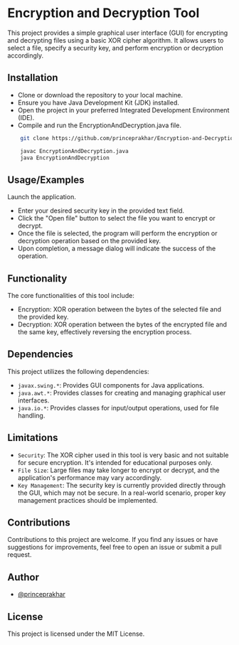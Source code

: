 
# Encryption and Decryption Tool

This project provides a simple graphical user interface (GUI) for encrypting and decrypting files using a basic XOR cipher algorithm. It allows users to select a file, specify a security key, and perform encryption or decryption accordingly.

## Installation

- Clone or download the repository to your local machine.
- Ensure you have Java Development Kit (JDK) installed.
- Open the project in your preferred Integrated Development Environment (IDE).
- Compile and run the EncryptionAndDecryption.java file.

```bash
    git clone https://github.com/princeprakhar/Encryption-and-Decryption-project.git

```
```bash
    javac EncryptionAndDecryption.java
    java EncryptionAndDecryption

```

## Usage/Examples
Launch the application.
- Enter your desired security key in the provided text field.
- Click the "Open file" button to select the file you want to encrypt or decrypt.
- Once the file is selected, the program will perform the encryption or decryption operation based on the provided key.
- Upon completion, a message dialog will indicate the success of the operation.

## Functionality
The core functionalities of this tool include:
- Encryption: XOR operation between the bytes of the selected file and the provided key.
- Decryption: XOR operation between the bytes of the encrypted file and the same key, effectively reversing the encryption process.


## Dependencies
This project utilizes the following dependencies:
- `javax.swing.*`: Provides GUI components for Java applications.
- `java.awt.*`: Provides classes for creating and managing graphical user interfaces.
- `java.io.*`: Provides classes for input/output operations, used for file handling.
## Limitations

- `Security`: The XOR cipher used in this tool is very basic and not suitable for secure encryption. It's intended for educational purposes only.
- `File Size`: Large files may take longer to encrypt or decrypt, and the application's performance may vary accordingly.
- `Key Management`: The security key is currently provided directly through the GUI, which may not be secure. In a real-world scenario, proper key management practices should be implemented.


## Contributions
Contributions to this project are welcome. If you find any issues or have suggestions for improvements, feel free to open an issue or submit a pull request.

## Author
- [@princeprakhar](https://www.github.com/princeprakhar)
  
## License
This project is licensed under the MIT License.

